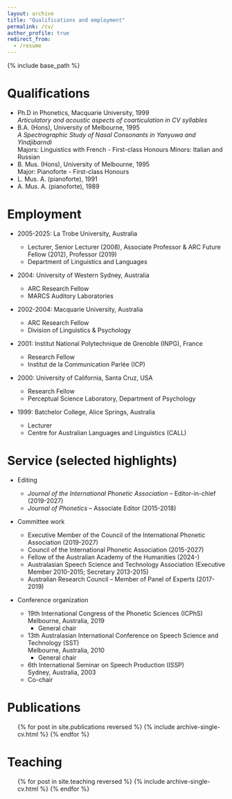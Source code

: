 ```yaml
---
layout: archive
title: "Qualifications and employment"
permalink: /cv/
author_profile: true
redirect_from:
  - /resume
---
```


{% include base_path %}

Qualifications
======
* Ph.D in Phonetics, Macquarie University, 1999<br>
_Articulatory and acoustic aspects of coarticulation in CV syllables_
* B.A. (Hons), University of Melbourne, 1995<br>
_A Spectrographic Study of Nasal Consonants in Yanyuwa and Yindjibarndi_ <br>
Majors: Linguistics with French - First-class Honours
Minors: Italian and Russian
* B. Mus. (Hons), University of Melbourne, 1995<br>
Major: Pianoforte - First-class Honours
* L. Mus. A. (pianoforte), 1991
* A. Mus. A. (pianoforte), 1989

Employment
======
* 2005-2025: La Trobe University, Australia
  * Lecturer, Senior Lecturer (2008), Associate Professor & ARC Future Fellow (2012), Professor (2019)
  * Department of Linguistics and Languages

* 2004: University of Western Sydney, Australia
  * ARC Research Fellow
  * MARCS Auditory Laboratories

* 2002-2004: Macquarie University, Australia
  * ARC Research Fellow
  * Division of Linguistics & Psychology

* 2001: Institut National Polytechnique de Grenoble (INPG), France
  * Research Fellow
  * Institut de la Communication Parlée (ICP)
  
* 2000: University of California, Santa Cruz, USA
  * Research Fellow
  * Perceptual Science Laboratory, Department of Psychology

* 1999: Batchelor College, Alice Springs, Australia
  * Lecturer
  * Centre for Australian Languages and Linguistics (CALL)

Service (selected highlights)
======
* Editing
  * _Journal of the International Phonetic Association_ – Editor-in-chief (2019-2027)
  * _Journal of Phonetics_ – Associate Editor (2015-2018)

* Committee work
  * Executive Member of the Council of the International Phonetic Association (2019-2027)
  * Council of the International Phonetic Association (2015-2027) 
  * Fellow of the Australian Academy of the Humanities (2024-)
  * Australasian Speech Science and Technology Association (Executive Member 2010-2015; Secretary 2013-2015)
  * Australian Research Council – Member of Panel of Experts (2017-2019)

* Conference organization
  * 19th International Congress of the Phonetic Sciences (ICPhS)<br>
  Melbourne, Australia, 2019<br>
	- General chair
  * 13th Australasian International Conference on Speech Science and Technology (SST)<br>
  Melbourne, Australia, 2010<br>
	- General chair
  * 6th International Seminar on Speech Production (ISSP)<br>
  Sydney, Australia, 2003<br>
  - Co-chair

Publications
======
  <ul>{% for post in site.publications reversed %}
    {% include archive-single-cv.html %}
  {% endfor %}</ul>
  
Teaching
======
  <ul>{% for post in site.teaching reversed %}
    {% include archive-single-cv.html %}
  {% endfor %}</ul>
  
